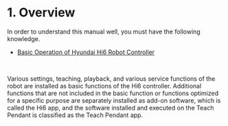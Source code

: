 ﻿# 1. Overview

In order to understand this manual well, you must have the following knowledge.

- [Basic Operation of Hyundai Hi6 Robot Controller](https://hrbook-hrc.web.app/#/view/doc-hi6-operation/english-tp630/README)

<br>

Various settings, teaching, playback, and various service functions of the robot are installed as basic functions of the Hi6 controller. Additional functions that are not included in the basic function or functions optimized for a specific purpose are separately installed as add-on software, which is called the Hi6 app, and the software installed and executed on the Teach Pendant is classified as the Teach Pendant app.

